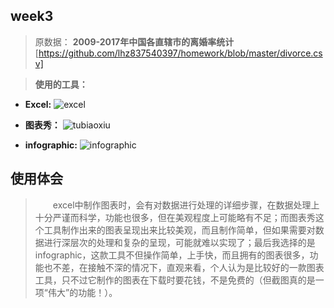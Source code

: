 ## week3
> 原数据：
__2009-2017年中国各直辖市的离婚率统计__
[https://github.com/lhz837540397/homework/blob/master/divorce.csv]

>__使用的工具：__

* __Excel:__
![excel](https://github.com/lhz837540397/homework/blob/master/excel.jpg)

* __图表秀：__
![tubiaoxiu](https://github.com/lhz837540397/homework/blob/master/%E5%9B%BE%E8%A1%A8%E7%A7%80.png)

* __infographic:__
![infographic](https://github.com/lhz837540397/homework/blob/master/infographic.jpg)

## 使用体会
> &emsp;&emsp;excel中制作图表时，会有对数据进行处理的详细步骤，在数据处理上十分严谨而科学，功能也很多，但在美观程度上可能略有不足；而图表秀这个工具制作出来的图表呈现出来比较美观，而且制作简单，但如果需要对数据进行深层次的处理和复杂的呈现，可能就难以实现了；最后我选择的是infographic，这款工具不但操作简单，上手快，而且拥有的图表很多，功能也不差，在接触不深的情况下，直观来看，个人认为是比较好的一款图表工具，只不过它制作的图表在下载时要花钱，不是免费的（但截图真的是一项“伟大”的功能！）。
